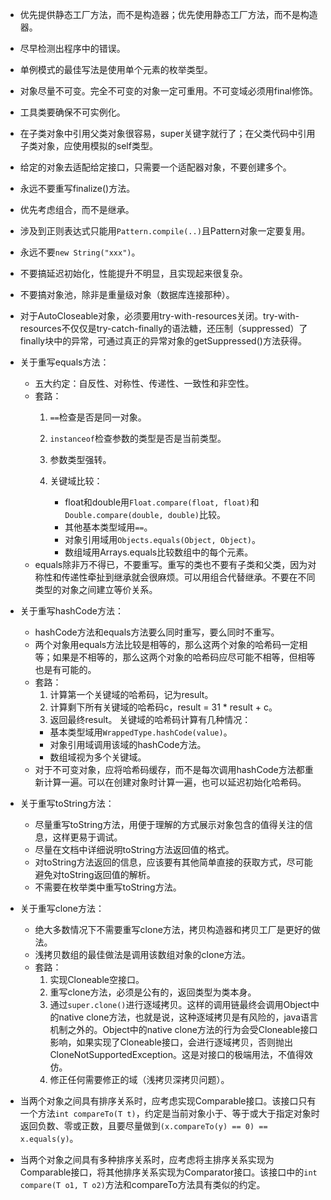 * 优先提供静态工厂方法，而不是构造器；优先使用静态工厂方法，而不是构造器。
* 尽早检测出程序中的错误。
* 单例模式的最佳写法是使用单个元素的枚举类型。
* 对象尽量不可变。完全不可变的对象一定可重用。不可变域必须用final修饰。
* 工具类要确保不可实例化。
* 在子类对象中引用父类对象很容易，super关键字就行了；在父类代码中引用子类对象，应使用模拟的self类型。
* 给定的对象去适配给定接口，只需要一个适配器对象，不要创建多个。
* 永远不要重写finalize()方法。
* 优先考虑组合，而不是继承。
* 涉及到正则表达式只能用`Pattern.compile(..)`且Pattern对象一定要复用。
* 永远不要`new String("xxx")`。
* 不要搞延迟初始化，性能提升不明显，且实现起来很复杂。
* 不要搞对象池，除非是重量级对象（数据库连接那种）。
* 对于AutoCloseable对象，必须要用try-with-resources关闭。try-with-resources不仅仅是try-catch-finally的语法糖，还压制（suppressed）了finally块中的异常，可通过真正的异常对象的getSuppressed()方法获得。

* 关于重写equals方法：
  * 五大约定：自反性、对称性、传递性、一致性和非空性。
  * 套路：
    1. `==`检查是否是同一对象。
    1. `instanceof`检查参数的类型是否是当前类型。
    1. 参数类型强转。
    1. 关键域比较：

       * float和double用`Float.compare(float, float)`和`Double.compare(double, double)`比较。
       * 其他基本类型域用`==`。
       * 对象引用域用`Objects.equals(Object, Object)`。
       * 数组域用Arrays.equals比较数组中的每个元素。
  * equals除非万不得已，不要重写。重写的类也不要有子类和父类，因为对称性和传递性牵扯到继承就会很麻烦。可以用组合代替继承。不要在不同类型的对象之间建立等价关系。

* 关于重写hashCode方法：
  * hashCode方法和equals方法要么同时重写，要么同时不重写。
  * 两个对象用equals方法比较是相等的，那么这两个对象的哈希码一定相等；如果是不相等的，那么这两个对象的哈希码应尽可能不相等，但相等也是有可能的。
  * 套路：
    1. 计算第一个关键域的哈希码，记为result。
    1. 计算剩下所有关键域的哈希码c，result = 31 * result + c。
    1. 返回最终result。
    关键域的哈希码计算有几种情况：
    * 基本类型域用`WrappedType.hashCode(value)`。
    * 对象引用域调用该域的hashCode方法。
    * 数组域视为多个关键域。
  * 对于不可变对象，应将哈希码缓存，而不是每次调用hashCode方法都重新计算一遍。可以在创建对象时计算一遍，也可以延迟初始化哈希码。

* 关于重写toString方法：
  * 尽量重写toString方法，用便于理解的方式展示对象包含的值得关注的信息，这样更易于调试。
  * 尽量在文档中详细说明toString方法返回值的格式。
  * 对toString方法返回的信息，应该要有其他简单直接的获取方式，尽可能避免对toString返回值的解析。
  * 不需要在枚举类中重写toString方法。

* 关于重写clone方法：
  * 绝大多数情况下不需要重写clone方法，拷贝构造器和拷贝工厂是更好的做法。
  * 浅拷贝数组的最佳做法是调用该数组对象的clone方法。
  * 套路：
    1. 实现Cloneable空接口。
    1. 重写clone方法，必须是公有的，返回类型为类本身。
    1. 通过`super.clone()`进行逐域拷贝。这样的调用链最终会调用Object中的native clone方法，也就是说，这种逐域拷贝是有风险的，java语言机制之外的。Object中的native clone方法的行为会受Cloneable接口影响，如果实现了Cloneable接口，会进行逐域拷贝，否则抛出CloneNotSupportedException。这是对接口的极端用法，不值得效仿。
    1. 修正任何需要修正的域（浅拷贝深拷贝问题）。

* 当两个对象之间具有排序关系时，应考虑实现Comparable<T>接口。该接口只有一个方法`int compareTo(T t)`，约定是当前对象小于、等于或大于指定对象时返回负数、零或正数，且要尽量做到`(x.compareTo(y) == 0) == x.equals(y)`。
* 当两个对象之间具有多种排序关系时，应考虑将主排序关系实现为Comparable<T>接口，将其他排序关系实现为Comparator<T>接口。该接口中的`int compare(T o1, T o2)`方法和compareTo方法具有类似的约定。